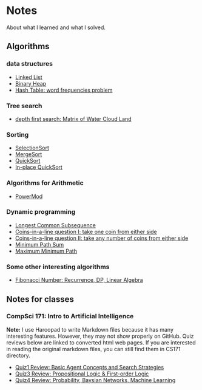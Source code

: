 # Notes
About what I learned and what I solved.


## Algorithms

### data structures
- [Linked List](./algorithmCodes/linkedListPractices.py)
- [Binary Heap](./algorithmCodes/binaryheap.py)
- [Hash Table: word frequencies problem](./algorithmCodes/wordFrequencies.py)

### Tree search
- [depth first search: Matrix of Water Cloud Land](./algorithmCodes/waterCloudLand.py)

### Sorting
- [SelectionSort](./algorithmCodes/selectionSort.py)
- [MergeSort](./algorithmCodes/mergeSort.py)
- [QuickSort](./algorithmCodes/quickSort.py)
- [In-place QuickSort](./algorithmCodes/inPlaceQuickSort.py)

### Algorithms for Arithmetic
- [PowerMod](./algorithmCodes/powerMod.py)

### Dynamic programming
- [Longest Common Subsequence](./algorithmCodes/longestCommanSubsequence.py)
- [Coins-in-a-line question I: take one coin from either side](./algorithmCodes/dynamicProgrammingGameStrategy.py)
- [Coins-in-a-line question II: take any number of coins from either side](./algorithmCodes/dynamicProgrammingGameStrategy2.py)
- [Minimum Path Sum](./algorithmCodes/MinimumPathSum.py)
- [Maximum Minimum Path](./algorithmCodes/DPMaximumMinimumPath.py)

### Some other interesting algorithms
- [Fibonacci Number: Recurrence, DP, Linear Algebra](./algorithmCodes/fibonacci.py)

## Notes for classes
### CompSci 171: Intro to Artificial Intelligence
**Note:** I use Haroopad to write Markdown files because it has many interesting features. However, they may not show properly on GitHub. Quiz reviews below are linked to converted html web pages. If you are interested in reading the original markdown files, you can still find them in CS171 directory.
- [Quiz1 Review: Basic Agent Concepts and Search Strategies](https://jennyzeng.github.io/Notes/CS171/quiz1_review.html)
- [Quiz3 Review: Propositional Logic & First-order Logic](https://jennyzeng.github.io/Notes/CS171/quiz3/quiz3review.html)
- [Quiz4 Review: Probability, Baysian Networks, Machine Learning](https://jennyzeng.github.io/Notes/CS171/quiz3/quiz3review.html)
